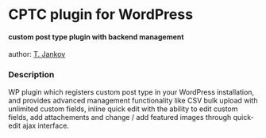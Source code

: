 # CPTC plugin for WordPress

#### custom post type plugin with backend management

author: [T. Jankov](http://studio.croati.co)

### Description

WP plugin which registers custom post type in your WordPress installation,
and provides advanced management functionality like CSV bulk upload with 
unlimited custom fields, inline quick edit with the ability to edit custom fields,
add attachements and change / add featured images through quick-edit ajax interface.
